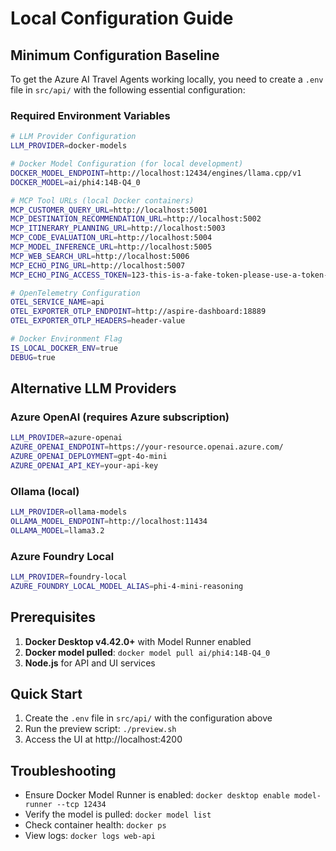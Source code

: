 # Local Configuration Guide

## Minimum Configuration Baseline

To get the Azure AI Travel Agents working locally, you need to create a `.env` file in `src/api/` with the following essential configuration:

### Required Environment Variables

```bash
# LLM Provider Configuration
LLM_PROVIDER=docker-models

# Docker Model Configuration (for local development)
DOCKER_MODEL_ENDPOINT=http://localhost:12434/engines/llama.cpp/v1
DOCKER_MODEL=ai/phi4:14B-Q4_0

# MCP Tool URLs (local Docker containers)
MCP_CUSTOMER_QUERY_URL=http://localhost:5001
MCP_DESTINATION_RECOMMENDATION_URL=http://localhost:5002
MCP_ITINERARY_PLANNING_URL=http://localhost:5003
MCP_CODE_EVALUATION_URL=http://localhost:5004
MCP_MODEL_INFERENCE_URL=http://localhost:5005
MCP_WEB_SEARCH_URL=http://localhost:5006
MCP_ECHO_PING_URL=http://localhost:5007
MCP_ECHO_PING_ACCESS_TOKEN=123-this-is-a-fake-token-please-use-a-token-provider

# OpenTelemetry Configuration
OTEL_SERVICE_NAME=api
OTEL_EXPORTER_OTLP_ENDPOINT=http://aspire-dashboard:18889
OTEL_EXPORTER_OTLP_HEADERS=header-value

# Docker Environment Flag
IS_LOCAL_DOCKER_ENV=true
DEBUG=true
```

## Alternative LLM Providers

### Azure OpenAI (requires Azure subscription)
```bash
LLM_PROVIDER=azure-openai
AZURE_OPENAI_ENDPOINT=https://your-resource.openai.azure.com/
AZURE_OPENAI_DEPLOYMENT=gpt-4o-mini
AZURE_OPENAI_API_KEY=your-api-key
```

### Ollama (local)
```bash
LLM_PROVIDER=ollama-models
OLLAMA_MODEL_ENDPOINT=http://localhost:11434
OLLAMA_MODEL=llama3.2
```

### Azure Foundry Local
```bash
LLM_PROVIDER=foundry-local
AZURE_FOUNDRY_LOCAL_MODEL_ALIAS=phi-4-mini-reasoning
```

## Prerequisites

1. **Docker Desktop v4.42.0+** with Model Runner enabled
2. **Docker model pulled**: `docker model pull ai/phi4:14B-Q4_0`
3. **Node.js** for API and UI services

## Quick Start

1. Create the `.env` file in `src/api/` with the configuration above
2. Run the preview script: `./preview.sh`
3. Access the UI at http://localhost:4200

## Troubleshooting

- Ensure Docker Model Runner is enabled: `docker desktop enable model-runner --tcp 12434`
- Verify the model is pulled: `docker model list`
- Check container health: `docker ps`
- View logs: `docker logs web-api` 